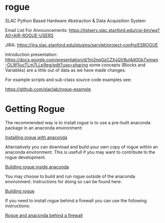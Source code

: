 # rogue
SLAC Python Based Hardware Abstraction &amp; Data Acquisition System

Email List For Announcements:
https://listserv.slac.stanford.edu/cgi-bin/wa?A0=AIR-ROGUE-USERS

JIRA:
https://jira.slac.stanford.edu/plugins/servlet/project-config/ESROGUE

Introduction presentation: 
https://docs.google.com/presentation/d/1m2nqGzCZXsQV8ul4d0Gk7xmwn-OLW1iucTLm7LLp9eg/edit?usp=sharing
some concepts (Blocks and Variables) are a little out of data as we have made changes.

For example scripts and sub-class source code examples see:

https://github.com/slaclab/rogue-example

# Getting Rogue

The recommended way is to install rogue is to use a pre-built anaconda package in an anaconda environment:

[Installing rogue with anaconda](README_anaconda.md)

Alternatively you can download and build your own copy of rogue within an anaconda environment. This is usefull if you may want to contribute to the rogue development.

[Building rogue inside anaconda](README_anaconda_build.md)

You may choose to build and run rogue outside of the anaconda environment. Instructions for doing so can be found here:

[Building rogue](README_build.md)

If you need to install rogue behind a firewall you can use the following instructions:

[Rogue and anaconda behind a firewall](README_firewall.md)


